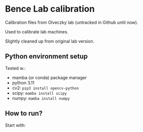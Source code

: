 # Bence Lab calibration

Calibration files from Olveczky lab (untracked in Github until now).

Used to calibrate lab machines.

Slightly cleaned up from original lab version.

## Python environment setup
Tested w.:
- mamba (or conda) package manager
- python 3.11
- cv2: `pip3 install opencv-python`
- scipy: `mamba install scipy`
- numpy: `mamba install numpy`

## How to run?
Start with: 